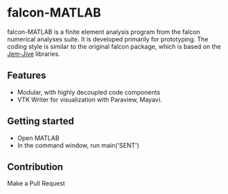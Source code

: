 falcon-MATLAB
================

falcon-MATLAB is a finite element analysis program from the falcon numerical analyses suite. It is developed primarily for prototyping. The coding style is similar to the original falcon package, which is based on the <a href="https://software.dynaflow.com/jive/" target="_blank">Jem-Jive</a> libraries.

Features
---------------
- Modular, with highly decoupled code components
- VTK Writer for visualization with Paraview, Mayavi.

Getting started
---------------
- Open MATLAB
- In the command window, run main('SENT')

Contribution
---------------

Make a Pull Request